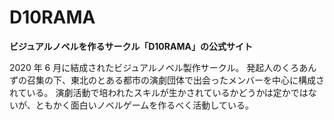 # D10RAMA

**ビジュアルノベルを作るサークル「D10RAMA」の公式サイト**

2020 年 6 月に結成されたビジュアルノベル製作サークル。
発起人のくろあんずの召集の下、東北のとある都市の演劇団体で出会ったメンバーを中心に構成されている。 演劇活動で培われたスキルが生かされているかどうかは定かではないが、ともかく面白いノベルゲームを作るべく活動している。
